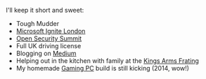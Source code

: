 I'll keep it short and sweet:
  
- Tough Mudder
- [Microsoft Ignite London](https://myignite.microsoft.com/home)
- [Open Security Summit](https://open-security-summit.org/)
- Full UK driving license
- Blogging on [Medium](https://medium.com/@ahewitt_89859)
- Helping out in the kitchen with family at the [Kings Arms Frating](https://www.thekingsarmsfrating.co.uk/)
- My homemade [Gaming PC](https://pcpartpicker.com/b/WvTWGX) build is still kicking (2014, wow!)
